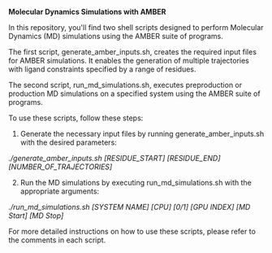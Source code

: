 **Molecular Dynamics Simulations with AMBER**

In this repository, you'll find two shell scripts designed to perform Molecular Dynamics (MD) simulations using the AMBER suite of programs. 

The first script, generate_amber_inputs.sh, creates the required input files for AMBER simulations. It enables the generation of multiple trajectories with ligand constraints specified by a range of residues. 

The second script, run_md_simulations.sh, executes preproduction or production MD simulations on a specified system using the AMBER suite of programs. 

To use these scripts, follow these steps: 

1. Generate the necessary input files by running generate_amber_inputs.sh with the desired parameters: 

_./generate_amber_inputs.sh [RESIDUE_START] [RESIDUE_END] [NUMBER_OF_TRAJECTORIES]_

2. Run the MD simulations by executing run_md_simulations.sh with the appropriate arguments: 

_./run_md_simulations.sh [SYSTEM NAME] [CPU] [0/1] [GPU INDEX] [MD Start] [MD Stop]_

For more detailed instructions on how to use these scripts, please refer to the comments in each script.
